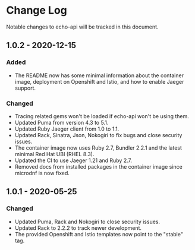 # Change Log

Notable changes to echo-api will be tracked in this document.

## 1.0.2 - 2020-12-15

### Added

- The README now has some minimal information about the container image, deployment
  on Openshift and Istio, and how to enable Jaeger support.

### Changed

- Tracing related gems won't be loaded if echo-api won't be using them.
- Updated Puma from version 4.3 to 5.1.
- Updated Ruby Jaeger client from 1.0 to 1.1.
- Updated Rack, Sinatra, Json, Nokogiri to fix bugs and close security issues.
- The container image now uses Ruby 2.7, Bundler 2.2.1 and the latest minimal Red Hat UBI (RHEL 8.3).
- Updated the CI to use Jaeger 1.21 and Ruby 2.7.
- Removed docs from installed packages in the container image since microdnf is now fixed.

## 1.0.1 - 2020-05-25

### Changed

- Updated Puma, Rack and Nokogiri to close security issues.
- Updated Rack to 2.2.2 to track newer development.
- The provided Openshift and Istio templates now point to the "stable" tag.
